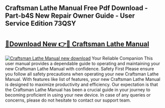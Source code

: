 ## Craftsman Lathe Manual Free Pdf Download - Part-b4S New Repair Owner Guide - User Service Edition 73QSY

# <h2><a href="http://bc28227.oget.top/?id=Craftsman+Lathe+Manual">🔗Download New 👉🔴 Craftsman Lathe Manual</a></h2>

[![Craftsman Lathe Manual new download](https://i.imgur.com/5g1atiW.png)](http://bc28227.oget.top/?id=Craftsman+Lathe+Manual)
Your Reliable Companion This user manual provides a dependable guide to operating and maintaining your new Craftsman Lathe Manual with confidence. Safety First Please ensure you follow all safety precautions when operating your new Craftsman Lathe Manual. With features like list of features, your new Craftsman Lathe Manual is designed to maximize productivity and efficiency. Our expectation is that the Craftsman Lathe Manual has been a crucial guide in your journey to becoming proficient in using your new device. In case of any queries or concerns, please do not hesitate to contact our support team.
